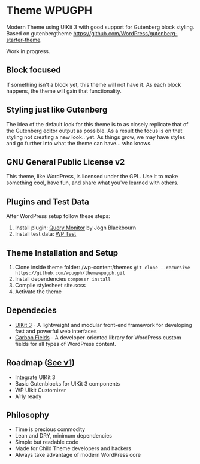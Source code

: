 # Theme WPUGPH
Modern Theme using UIKit 3 with good support for Gutenberg block styling. Based on gutenbergtheme https://github.com/WordPress/gutenberg-starter-theme.

Work in progress.

## Block focused
If something isn't a block yet, this theme will not have it. As each block happens, the theme will gain that functionality.

## Styling just like Gutenberg
The idea of the default look for this theme is to as closely replicate that of the Gutenberg editor output as possible. As a result the focus is on that styling not creating a new look.. yet. As things grow, we may have styles and go further into what the theme can have... who knows.

## GNU General Public License v2
This theme, like WordPress, is licensed under the GPL. Use it to make something cool, have fun, and share what you've learned with others.

## Plugins and Test Data
After WordPress setup follow these steps:

1. Install plugin: [Query Monitor](https://wordpress.org/plugins/query-monitor/) by Jogn Blackbourn
2. Install test data: [WP Test](https://github.com/poststatus/wptest#installation)

## Theme Installation and Setup
1. Clone inside theme folder: /wp-content/themes
```git clone --recursive https://github.com/wpugph/themewpugph.git```
2. Install dependencies
```composer install```
3. Compile stylesheet site.scss
4. Activate the theme

## Dependecies
- [UIKit 3](https://github.com/uikit/uikit) - A lightweight and modular front-end framework for developing fast and powerful web interfaces
- [Carbon Fields](https://github.com/htmlburger/carbon-fields) - A developer-oriented library for WordPress custom fields for all types of WordPress content.

## Roadmap ([See v1](https://github.com/wpugph/gutenberg-starter-theme/projects/1))
- Integrate UIKit 3
- Basic Gutenblocks for UIKit 3 components
- WP UIkit Customizer
- A11y ready

## Philosophy
- Time is precious commodity
- Lean and DRY, minimum dependencies
- Simple but readable code
- Made for Child Theme developers and hackers
- Always take advantage of modern WordPress core
